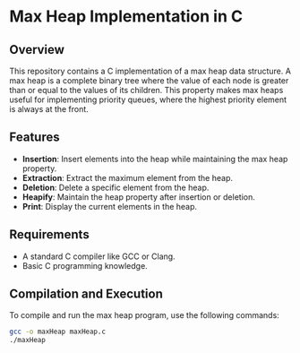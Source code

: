 # Max Heap Implementation in C

## Overview
This repository contains a C implementation of a max heap data structure. A max heap is a complete binary tree where the value of each node is greater than or equal to the values of its children. This property makes max heaps useful for implementing priority queues, where the highest priority element is always at the front.

## Features
- **Insertion**: Insert elements into the heap while maintaining the max heap property.
- **Extraction**: Extract the maximum element from the heap.
- **Deletion**: Delete a specific element from the heap.
- **Heapify**: Maintain the heap property after insertion or deletion.
- **Print**: Display the current elements in the heap.

## Requirements
- A standard C compiler like GCC or Clang.
- Basic C programming knowledge.

## Compilation and Execution
To compile and run the max heap program, use the following commands:

```bash
gcc -o maxHeap maxHeap.c
./maxHeap
